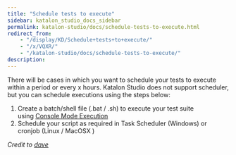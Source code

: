 ```yaml
---
title: "Schedule tests to execute" 
sidebar: katalon_studio_docs_sidebar
permalink: katalon-studio/docs/schedule-tests-to-execute.html 
redirect_from:
    - "/display/KD/Schedule+tests+to+execute/"
    - "/x/VQXR/"
    - "/katalon-studio/docs/schedule-tests-to-execute/"
description: 
---
```

There will be cases in which you want to schedule your tests to execute within a period or every x hours. Katalon Studio does not support scheduler, but you can schedule executions using the steps below:

1.  Create a batch/shell file (.bat / .sh) to execute your test suite using [Console Mode Execution](/display/KD/Console+Mode+Execution)
2.  Schedule your script as required in Task Scheduler (Windows) or cronjob (Linux / MacOSX )

_Credit to [dave](https://forum.katalon.com/discussion/7171/run-tests-every-x-hours#Comment_16623)_